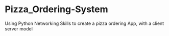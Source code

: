 # Pizza_Ordering-System
Using Python Networking Skills to create a pizza ordering App, with a client server model
